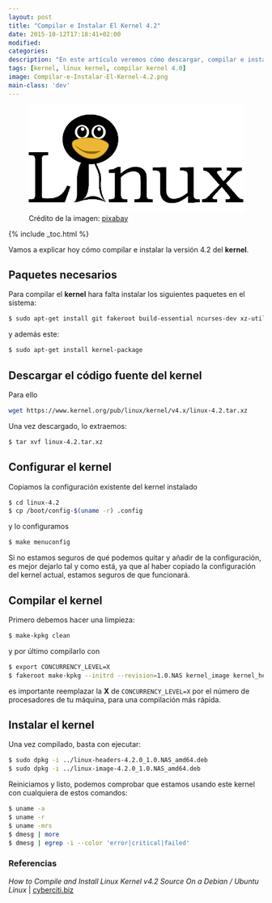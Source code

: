 ```yaml
---
layout: post
title: "Compilar e Instalar El Kernel 4.2"
date: 2015-10-12T17:18:41+02:00
modified:
categories:
description: "En este artículo veremos cómo descargar, compilar e instalar el kernel 4.2 de linux"
tags: [kernel, linux kernel, compilar kernel 4.0]
image: Compilar-e-Instalar-El-Kernel-4.2.png
main-class: 'dev'
---
```


<figure>
  <a href="/assets/img/Compilar-e-Instalar-El-Kernel-4.2.png"><img src="/assets/img/Compilar-e-Instalar-El-Kernel-4.2.png" title="{{ page.title }}" alt="{{ page.title }}" /></a>
  <span class="image-credit">Crédito de la imagen: <a href="https://pixabay.com/en/linux-logo-penguin-tux-text-151619/" target="_blank" title="">pixabay</a></span><br/>
</figure>

{% include _toc.html %}

Vamos a explicar hoy cómo compilar e instalar la versión 4.2 del __kernel__.

## Paquetes necesarios

Para compilar el __kernel__ hara falta instalar los siguientes paquetes en el sistema:

```bash
$ sudo apt-get install git fakeroot build-essential ncurses-dev xz-utils

```

<!--ad-->

y además este:

```bash
$ sudo apt-get install kernel-package

```

## Descargar el código fuente del kernel

Para ello

```bash
wget https://www.kernel.org/pub/linux/kernel/v4.x/linux-4.2.tar.xz

```

Una vez descargado, lo extraemos:

```bash
$ tar xvf linux-4.2.tar.xz

```

## Configurar el kernel

Copiamos la configuración existente del kernel instalado

```bash
$ cd linux-4.2
$ cp /boot/config-$(uname -r) .config

```

y lo configuramos

```bash
$ make menuconfig

```

Si no estamos seguros de qué podemos quitar y añadir de la configuración, es mejor dejarlo tal y como está, ya que al haber copiado la configuración del kernel actual, estamos seguros de que funcionará.

## Compilar el kernel

Primero debemos hacer una limpieza:

```bash
$ make-kpkg clean

```

y por último compilarlo con

```bash
$ export CONCURRENCY_LEVEL=X
$ fakeroot make-kpkg --initrd --revision=1.0.NAS kernel_image kernel_headers

```

es importante reemplazar la __X__ de `CONCURRENCY_LEVEL=X` por el número de procesadores de tu máquina, para una compilación más rápida.

## Instalar el kernel

Una vez compilado, basta con ejecutar:

```bash
$ sudo dpkg -i ../linux-headers-4.2.0_1.0.NAS_amd64.deb
$ sudo dpkg -i ../linux-image-4.2.0_1.0.NAS_amd64.deb

```

Reiniciamos y listo, podemos comprobar que estamos usando este kernel con cualquiera de estos comandos:

```bash
$ uname -a
$ uname -r
$ uname -mrs
$ dmesg | more
$ dmesg | egrep -i --color 'error|critical|failed'

```

### Referencias

_How to Compile and Install Linux Kernel v4.2 Source On a Debian / Ubuntu Linux_ | [cyberciti.biz](http://www.cyberciti.biz/faq/debian-ubuntu-building-installing-a-custom-linux-kernel/ "How to Compile and Install Linux Kernel v4.2 Source On a Debian / Ubuntu Linux")
